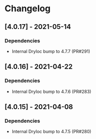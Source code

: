# Changelog

## [4.0.17] - 2021-05-14

### Dependencies

- Internal DryIoc bump to 4.7.7 (PR#291)

## [4.0.16] - 2021-04-22

### Dependencies

- Internal DryIoc bump to 4.7.6 (PR#283)

## [4.0.15] - 2021-04-08

### Dependencies

- Internal DryIoc bump to 4.7.5 (PR#280)
